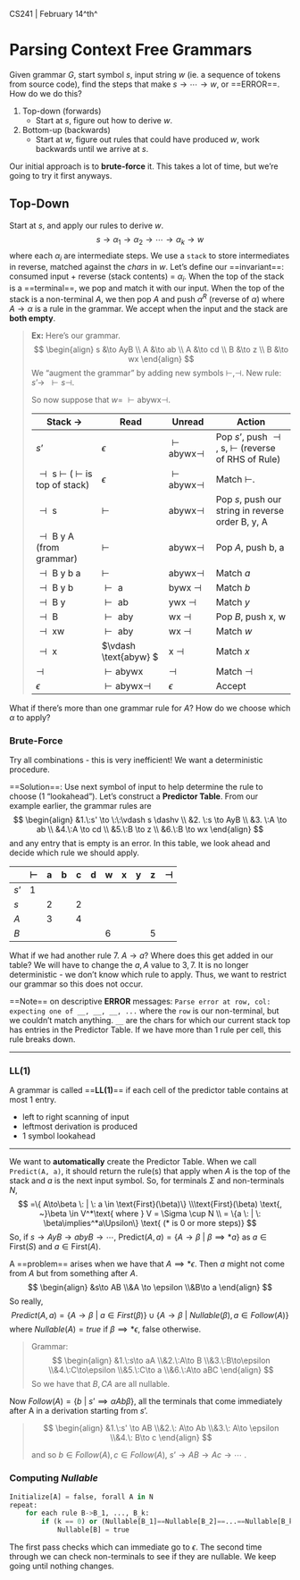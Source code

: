 CS241 | February 14^th^

# Parsing Context Free Grammars

Given grammar $G$, start symbol $s$, input string $w$ (ie. a sequence of tokens from source code), find the steps that make $s \to \cdots \to w$, or ==ERROR==. How do we do this?

1. Top-down (forwards)
   - Start at $s​$, figure out how to derive $w​$.
2. Bottom-up (backwards)
   - Start at $w$, figure out rules that could have produced $w$, work backwards until we arrive at $s$.

Our initial approach is to **brute-force** it. This takes a lot of time, but we’re going to try it first anyways.

## Top-Down

Start at $s$, and apply our rules to derive $w​$.
$$
s \to \alpha_1 \to \alpha_2 \to \cdots \to \alpha_k \to w
$$
where each $\alpha_i$ are intermediate steps. We use a `stack` to store intermediates in reverse, matched against the *chars* in $w$. Let’s define our ==invariant==: consumed input + reverse (stack contents) = $\alpha_i$. When the top of the stack is a ==terminal==, we pop and match it with our input. When the top of the stack is a non-terminal $A$, we then pop $A$ and push $\alpha^R$ (reverse of $\alpha$) where $A \to \alpha$ is a rule in the grammar. We accept when the input and the stack are **both empty**. 

> **Ex:** Here’s our grammar.
> $$
> \begin{align}
> s &\to AyB
> \\ A &\to ab
> \\ A &\to cd
> \\ B &\to z
> \\ B &\to wx
> \end{align}
> $$
> We “augment the grammar” by adding new symbols $\vdash, \dashv$. New rule: $s’ \to \:\: \vdash s \dashv$.
>
> So now suppose that $w = \:\vdash \text{abywx} \dashv$.
>
> | Stack $\to$                                            | Read                         | Unread                       | Action                                                       |
> | ------------------------------------------------------ | ---------------------------- | ---------------------------- | ------------------------------------------------------------ |
> | $s’$                                                   | $\epsilon$                   | $\vdash \text{abywx} \dashv$ | Pop $s’$, push $\dashv\text{ , s, } \vdash$ (reverse of RHS of Rule) |
> | $\dashv\text{ s } \vdash$ (  $\vdash$ is top of stack) | $\epsilon$                   | $\vdash \text{abywx} \dashv$ | Match $\vdash$.                                              |
> | $\dashv\text{ s }$                                     | $\vdash$                     | $\text{abywx} \dashv$        | Pop $s$, push our string in reverse order $\text{B, y, A}$   |
> | $\dashv \text{ B y A}$ (from grammar)                  | $\vdash$                     | $\text{abywx} \dashv$        | Pop $A$, push $\text{b, a}$                                  |
> | $\dashv \text{ B y b a}$                               | $\vdash$                     | $\text{abywx} \dashv$        | Match $a$                                                    |
> | $\dashv \text{ B y b}$                                 | $\vdash \text{ a}$           | $\text{bywx } \dashv$        | Match $b$                                                    |
> | $\dashv \text{ B y }$                                  | $\vdash \text{ ab}$          | $\text{ywx } \dashv$         | Match $y$                                                    |
> | $\dashv \text{ B }$                                    | $\vdash \text{ aby}$         | $\text{wx } \dashv$          | Pop $B$, push $\text{x, w}$                                  |
> | $\dashv \text{ xw}$                                    | $\vdash \text{ aby}$         | $\text{wx } \dashv$          | Match $w$                                                    |
> | $\dashv \text{ x}$                                     | $\vdash \text{abyw} $        | $\text{x } \dashv$           | Match $x$                                                    |
> | $\dashv$                                               | $\vdash \text{abywx}$        | $\dashv$                     | Match $\dashv$                                               |
> | $\epsilon$                                             | $\vdash \text{abywx} \dashv$ | $\epsilon$                   | Accept                                                       |

What if there’s more than one grammar rule for $A$? How do we choose which $\alpha$ to apply?

### Brute-Force

Try all combinations - this is very inefficient! We want a deterministic procedure. 

==Solution==: Use next symbol of input to help determine the rule to choose (1 “lookahead”). Let’s construct a **Predictor Table**. From our example earlier, the grammar rules are
$$
\begin{align}
&1.\:s' \to \:\:\vdash s \dashv
\\ &2. \:s \to AyB
\\ &3. \:A \to ab
\\ &4.\:A \to cd
\\ &5.\:B \to z
\\ &6.\:B \to wx
\end{align}
$$
and any entry that is empty is an error. In this table, we look ahead and decide which rule we should apply.

|      | $\vdash$ | a    | b    | c    | d    | w    | x    | y    | z    | $\dashv$ |
| ---- | -------- | ---- | ---- | ---- | ---- | ---- | ---- | ---- | ---- | -------- |
| $s’$ | 1        |      |      |      |      |      |      |      |      |          |
| $s$  |          | 2    |      | 2    |      |      |      |      |      |          |
| $A$  |          | 3    |      | 4    |      |      |      |      |      |          |
| $B$  |          |      |      |      |      | 6    |      |      | 5    |          |

What if we had another rule $7.\:A \to a$? Where does this get added in our table? We will have to change the $a, A$ value to $3, 7$. It is no longer deterministic - we don’t know which rule to apply. Thus, we want to restrict our grammar so this does not occur. 

==Note== on descriptive **ERROR** messages: `Parse error at row, col: expecting one of __, __, __, ...` where the `row` is our non-terminal, but we couldn’t match anything. `__` are the chars for which our current stack top has entries in the Predictor Table. If we have more than 1 rule per cell, this rule breaks down.

---

### LL(1)

A grammar is called ==**LL(1)**== if each cell of the predictor table contains at most 1 entry. 

- left to right scanning of input
- leftmost derivation is produced
- 1 symbol lookahead

---

We want to **automatically** create the Predictor Table. When we call `Predict(A, a)`, it should return the rule(s) that apply when $A$ is the top of the stack and $a$ is the next input symbol. So, for terminals $\Sigma$ and non-terminals $N$,
$$
=\{ A\to\beta \: | \: a \in \text{First}(\beta)\}
\\\text{First}(\beta) \text{, ~}\beta \in V^*\text{ where } V = \Sigma \cup N
\\ = \{a \: | \: \beta\implies^*a\Upsilon\} \text{ (* is 0 or more steps)}
$$
So, if $s\to AyB \to abyB\to\cdots$,  $\text{Predict}(A, a) = \{A \to \beta \: | \: \beta \implies * a\}$ as $a \in \text{First}(S)$ and $a \in \text{First}(A)$.

A ==problem== arises when we have that $A \implies *\epsilon$. Then $a$ might not come from $A$ but from something after $A$.
$$
\begin{align}
	&s\to AB
	\\&A \to \epsilon
	\\&B\to a
\end{align}
$$
So really, 
$$
Predict(A, a) = \{A\to\beta \: | \: a \in First(\beta)\} \cup \{A\to\beta\:|\:Nullable(\beta), a \in Follow(A)\}
$$
where $Nullable(A) = true$ if $\beta\implies *\epsilon$, false otherwise. 

>Grammar:
>$$
>\begin{align}
>	&1.\:s\to aA
>	\\&2.\:A\to B
>	\\&3.\:B\to\epsilon
>	\\&4.\:C\to\epsilon
>	\\&5.\:C\to a
>	\\&6.\:A\to aBC
>\end{align}
>$$
>So we have that $B, C A$ are all nullable. 

Now $Follow(A) = \{b\:|\: s’ \implies \alpha A b \beta\}$, all the terminals that come immediately after A in a derivation starting from $s’$.

> $$
> \begin{align}
> 	&1.\:s' \to AB
> 	\\&2.\: A\to Ab
> 	\\&3.\: A\to \epsilon
> 	\\&4.\: B\to c
> \end{align}	
> $$
>
> and so $b\in Follow(A), c\in Follow(A)$, $s’\to AB \to Ac \to \cdots$ .

### Computing $Nullable$

```python
Initialize[A] = false, forall A in N
repeat:
    for each rule B->B_1, ..., B_k:
        if (k == 0) or (Nullable[B_1]==Nullable[B_2]==...==Nullable[B_k] == true):
            Nullable[B] = true
```

The first pass checks which can immediate go to $\epsilon$. The second time through we can check non-terminals to see if they are nullable. We keep going until nothing changes.	